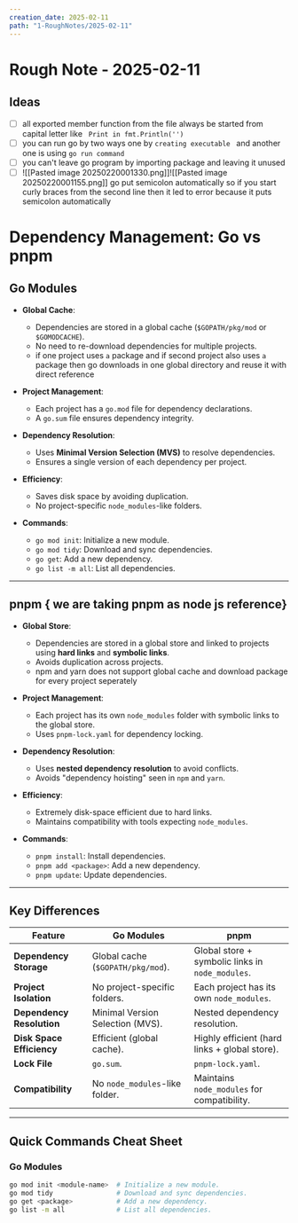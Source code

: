 ```yaml
---
creation_date: 2025-02-11
path: "1-RoughNotes/2025-02-11"
---
```

# Rough Note - 2025-02-11

## Ideas
- [ ] all exported member function from the file always be started from capital letter like ` Print in fmt.Println('')`
- [ ] you can run go by two ways one by `creating executable ` and another one is using `go run command `
- [ ] you can't leave go program by importing package and leaving it unused
- [ ] ![[Pasted image 20250220001330.png]]![[Pasted image 20250220001155.png]]
go put semicolon automatically so if you start curly braces from the second line then it led to error because it puts semicolon automatically

# Dependency Management: Go vs pnpm

## **Go Modules**
- **Global Cache**:
  - Dependencies are stored in a global cache (`$GOPATH/pkg/mod` or `$GOMODCACHE`).
  - No need to re-download dependencies for multiple projects.
  - if one project uses `a` package and if second project also uses `a` package then go downloads in one global directory and reuse it with direct reference  

- **Project Management**:
  - Each project has a `go.mod` file for dependency declarations.
  - A `go.sum` file ensures dependency integrity.

- **Dependency Resolution**:
  - Uses **Minimal Version Selection (MVS)** to resolve dependencies.
  - Ensures a single version of each dependency per project.

- **Efficiency**:
  - Saves disk space by avoiding duplication.
  - No project-specific `node_modules`-like folders.

- **Commands**:
  - `go mod init`: Initialize a new module.
  - `go mod tidy`: Download and sync dependencies.
  - `go get`: Add a new dependency.
  - `go list -m all`: List all dependencies.

---

## **pnpm** { we are taking pnpm as node js reference}
- **Global Store**:
  - Dependencies are stored in a global store and linked to projects using **hard links** and **symbolic links**.
  - Avoids duplication across projects.
  - npm and yarn does not support global cache and download package for every project seperately

- **Project Management**:
  - Each project has its own `node_modules` folder with symbolic links to the global store.
  - Uses `pnpm-lock.yaml` for dependency locking.

- **Dependency Resolution**:
  - Uses **nested dependency resolution** to avoid conflicts.
  - Avoids "dependency hoisting" seen in `npm` and `yarn`.

- **Efficiency**:
  - Extremely disk-space efficient due to hard links.
  - Maintains compatibility with tools expecting `node_modules`.

- **Commands**:
  - `pnpm install`: Install dependencies.
  - `pnpm add <package>`: Add a new dependency.
  - `pnpm update`: Update dependencies.

---

## **Key Differences**
| Feature                     | Go Modules                                | pnpm                                      |
|-----------------------------|------------------------------------------|------------------------------------------|
| **Dependency Storage**      | Global cache (`$GOPATH/pkg/mod`).        | Global store + symbolic links in `node_modules`. |
| **Project Isolation**       | No project-specific folders.             | Each project has its own `node_modules`. |
| **Dependency Resolution**  | Minimal Version Selection (MVS).         | Nested dependency resolution.            |
| **Disk Space Efficiency**   | Efficient (global cache).                | Highly efficient (hard links + global store). |
| **Lock File**               | `go.sum`.                                | `pnpm-lock.yaml`.                        |
| **Compatibility**           | No `node_modules`-like folder.           | Maintains `node_modules` for compatibility. |


---

## **Quick Commands Cheat Sheet**

### **Go Modules**
```bash
go mod init <module-name>  # Initialize a new module.
go mod tidy                # Download and sync dependencies.
go get <package>           # Add a new dependency.
go list -m all             # List all dependencies.
